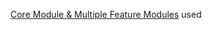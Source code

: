 [Core Module & Multiple Feature Modules](https://kadirahq.github.io/mantra/#sec-Core-Module-Multiple-Feature-Modules) used
